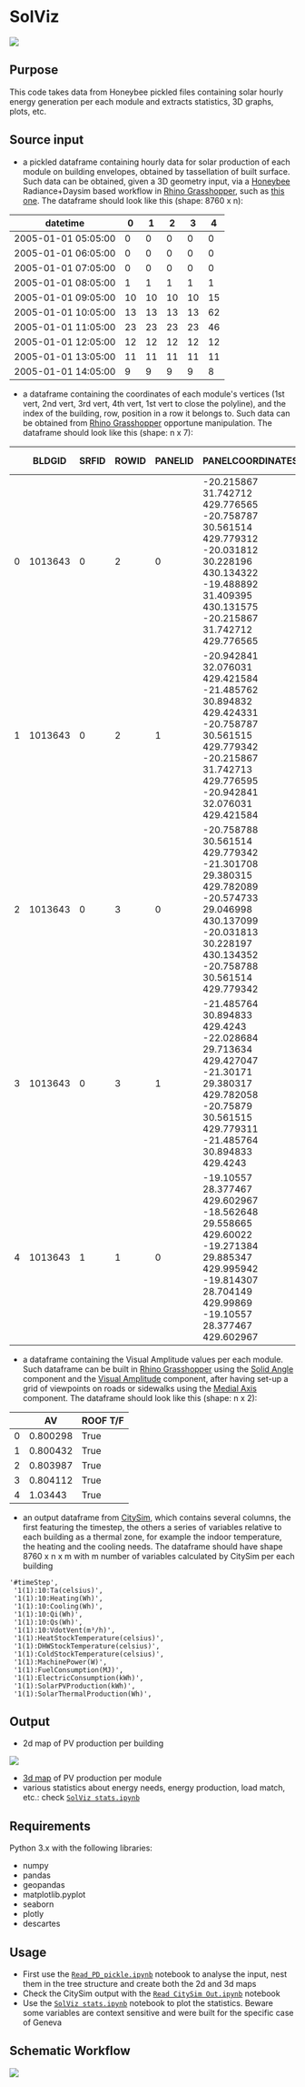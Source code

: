 # SolViz
<img src="teaser.png">

## Purpose
This code takes data from Honeybee pickled files containing solar hourly energy generation per each module and extracts statistics, 3D graphs, plots, etc.

## Source input
* a pickled dataframe containing hourly data for solar production of each module on building envelopes, obtained by tassellation of built surface. Such data can be obtained, given a 3D geometry input, via a [Honeybee](https://www.ladybug.tools/honeybee.html) Radiance+Daysim based workflow in [Rhino Grasshopper](https://www.grasshopper3d.com/), such as [this one](http://hydrashare.github.io/hydra/viewer?owner=mostaphaRoudsari&fork=hydra_1&id=Honeybee_Annual_Daylight_Simulation_Example&slide=0&scale=1&offset=0,0). The dataframe should look like this (shape: 8760 x n):

| datetime            |   0 |   1 |   2 |   3 |   4 |
|---------------------|-----|-----|-----|-----|-----|
| 2005-01-01 05:05:00 |   0 |   0 |   0 |   0 |   0 |
| 2005-01-01 06:05:00 |   0 |   0 |   0 |   0 |   0 |
| 2005-01-01 07:05:00 |   0 |   0 |   0 |   0 |   0 |
| 2005-01-01 08:05:00 |   1 |   1 |   1 |   1 |   1 |
| 2005-01-01 09:05:00 |  10 |  10 |  10 |  10 |  15 |
| 2005-01-01 10:05:00 |  13 |  13 |  13 |  13 |  62 |
| 2005-01-01 11:05:00 |  23 |  23 |  23 |  23 |  46 |
| 2005-01-01 12:05:00 |  12 |  12 |  12 |  12 |  12 |
| 2005-01-01 13:05:00 |  11 |  11 |  11 |  11 |  11 |
| 2005-01-01 14:05:00 |   9 |   9 |   9 |   9 |   8 |

* a dataframe containing the coordinates of each module's vertices (1st vert, 2nd vert, 3rd vert, 4th vert, 1st vert to close the polyline), and the index of the building, row, position in a row it belongs to. Such data can be obtained from [Rhino Grasshopper](https://www.grasshopper3d.com/) opportune manipulation. The dataframe should look like this (shape: n x 7):

|    |   BLDGID |   SRFID |   ROWID |   PANELID | PANELCOORDINATES                                                                                                                                                | ROOF T/F   |
|----|----------|---------|---------|-----------|-----------------------------------------------------------------------------------------------------------------------------------------------------------------|------------|
|  0 |  1013643 |       0 |       2 |         0 | -20.215867 31.742712 429.776565 -20.758787 30.561514 429.779312 -20.031812 30.228196 430.134322 -19.488892 31.409395 430.131575 -20.215867 31.742712 429.776565 | True       |
|  1 |  1013643 |       0 |       2 |         1 | -20.942841 32.076031 429.421584 -21.485762 30.894832 429.424331 -20.758787 30.561515 429.779342 -20.215867 31.742713 429.776595 -20.942841 32.076031 429.421584 | True       |
|  2 |  1013643 |       0 |       3 |         0 | -20.758788 30.561514 429.779342 -21.301708 29.380315 429.782089 -20.574733 29.046998 430.137099 -20.031813 30.228197 430.134352 -20.758788 30.561514 429.779342 | True       |
|  3 |  1013643 |       0 |       3 |         1 | -21.485764 30.894833 429.4243 -22.028684 29.713634 429.427047 -21.30171 29.380317 429.782058 -20.75879 30.561515 429.779311 -21.485764 30.894833 429.4243       | True       |
|  4 |  1013643 |       1 |       1 |         0 | -19.10557 28.377467 429.602967 -18.562648 29.558665 429.60022 -19.271384 29.885347 429.995942 -19.814307 28.704149 429.99869 -19.10557 28.377467 429.602967     | True       |

* a dataframe containing the Visual Amplitude values per each module. Such dataframe can be built in [Rhino Grasshopper](https://www.grasshopper3d.com/) using the [Solid Angle](https://github.com/vertragus/hydra/tree/master/Solid_Angle) component and the [Visual Amplitude](https://github.com/vertragus/hydra/tree/master/visual_amplitude) component, after having set-up a grid of viewpoints on roads or sidewalks using the [Medial Axis](https://github.com/vertragus/hydra/tree/master/medial_axis) component. The dataframe should look like this (shape: n x 2):

|                    |       AV | ROOF T/F   |
|--------------------|----------|------------|
| 0 | 0.800298 | True       |
| 1 | 0.800432 | True       |
| 2 | 0.803987 | True       |
| 3 | 0.804112 | True       |
| 4 | 1.03443  | True       |

* an output dataframe from [CitySim](http://www.kaemco.ch/download.php), which contains several columns, the first featuring the timestep, the others a series of variables relative to each building as a thermal zone, for example the indoor temperature, the heating and the cooling needs. The dataframe should have shape 8760 x n x m with m number of variables calculated by CitySim per each building
```
'#timeStep',
 '1(1):10:Ta(celsius)',
 '1(1):10:Heating(Wh)',
 '1(1):10:Cooling(Wh)',
 '1(1):10:Qi(Wh)',
 '1(1):10:Qs(Wh)',
 '1(1):10:VdotVent(m³/h)',
 '1(1):HeatStockTemperature(celsius)',
 '1(1):DHWStockTemperature(celsius)',
 '1(1):ColdStockTemperature(celsius)',
 '1(1):MachinePower(W)',
 '1(1):FuelConsumption(MJ)',
 '1(1):ElectricConsumption(kWh)',
 '1(1):SolarPVProduction(kWh)',
 '1(1):SolarThermalProduction(Wh)',
 ```

## Output
* 2d map of PV production per building
<img src="docs/2dplan.png">

* [3d map](https://vertragus.github.io/SolViz/) of PV production per module
* various statistics about energy needs, energy production, load match, etc.: check [`SolViz stats.ipynb`](https://github.com/vertragus/SolViz/blob/main/SolViz%20stats.ipynb)

## Requirements
Python 3.x with the following libraries:
* numpy
* pandas
* geopandas
* matplotlib.pyplot
* seaborn
* plotly
* descartes

## Usage
* First use the [`Read_PD_pickle.ipynb`](https://github.com/vertragus/SolViz/blob/main/Read_PD_pickle.ipynb) notebook to analyse the input, nest them in the tree structure and create both the 2d and 3d maps
* Check the CitySim output with the [`Read CitySim Out.ipynb`](https://github.com/vertragus/SolViz/blob/main/Read%20CitySim%20Out.ipynb) notebook
* Use the [`SolViz stats.ipynb`](https://github.com/vertragus/SolViz/blob/main/SolViz%20stats.ipynb) notebook to plot the statistics. Beware some variables are context sensitive and were built for the specific case of Geneva

## Schematic Workflow
<img src="workflow.png">

